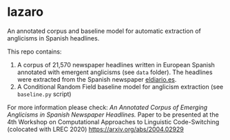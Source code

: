 # lazaro
An annotated corpus and baseline model for automatic extraction of anglicisms in Spanish headlines. 

This repo contains:
1. A corpus of 21,570 newspaper headlines written in European Spanish annotated with emergent anglicisms (see ```data``` folder). The headlines were extracted from the Spanish newspaper [eldiario.es](https://www.eldiario.es/).
2. A Conditional Random Field baseline model for anglicism extraction (see ```baseline.py``` script)

For more information please check: 
*An Annotated Corpus of Emerging Anglicisms in Spanish Newspaper Headlines.* Paper to be presented at the 4th Workshop on Computational Approaches to Linguistic Code-Switching (colocated with LREC 2020) https://arxiv.org/abs/2004.02929

